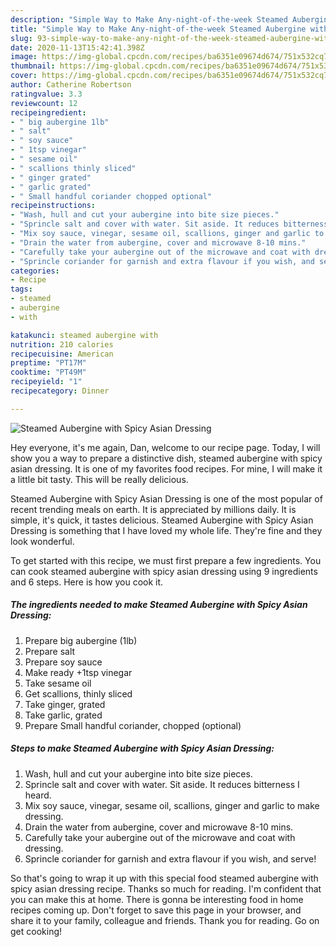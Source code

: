```yaml
---
description: "Simple Way to Make Any-night-of-the-week Steamed Aubergine with Spicy Asian Dressing"
title: "Simple Way to Make Any-night-of-the-week Steamed Aubergine with Spicy Asian Dressing"
slug: 93-simple-way-to-make-any-night-of-the-week-steamed-aubergine-with-spicy-asian-dressing
date: 2020-11-13T15:42:41.398Z
image: https://img-global.cpcdn.com/recipes/ba6351e09674d674/751x532cq70/steamed-aubergine-with-spicy-asian-dressing-recipe-main-photo.jpg
thumbnail: https://img-global.cpcdn.com/recipes/ba6351e09674d674/751x532cq70/steamed-aubergine-with-spicy-asian-dressing-recipe-main-photo.jpg
cover: https://img-global.cpcdn.com/recipes/ba6351e09674d674/751x532cq70/steamed-aubergine-with-spicy-asian-dressing-recipe-main-photo.jpg
author: Catherine Robertson
ratingvalue: 3.3
reviewcount: 12
recipeingredient:
- " big aubergine 1lb"
- " salt"
- " soy sauce"
- " 1tsp vinegar"
- " sesame oil"
- " scallions thinly sliced"
- " ginger grated"
- " garlic grated"
- " Small handful coriander chopped optional"
recipeinstructions:
- "Wash, hull and cut your aubergine into bite size pieces."
- "Sprincle salt and cover with water. Sit aside. It reduces bitterness I heard."
- "Mix soy sauce, vinegar, sesame oil, scallions, ginger and garlic to make dressing."
- "Drain the water from aubergine, cover and microwave 8-10 mins."
- "Carefully take your aubergine out of the microwave and coat with dressing."
- "Sprincle coriander for garnish and extra flavour if you wish, and serve!"
categories:
- Recipe
tags:
- steamed
- aubergine
- with

katakunci: steamed aubergine with 
nutrition: 210 calories
recipecuisine: American
preptime: "PT17M"
cooktime: "PT49M"
recipeyield: "1"
recipecategory: Dinner

---
```



![Steamed Aubergine with Spicy Asian Dressing](https://img-global.cpcdn.com/recipes/ba6351e09674d674/751x532cq70/steamed-aubergine-with-spicy-asian-dressing-recipe-main-photo.jpg)

Hey everyone, it's me again, Dan, welcome to our recipe page. Today, I will show you a way to prepare a distinctive dish, steamed aubergine with spicy asian dressing. It is one of my favorites food recipes. For mine, I will make it a little bit tasty. This will be really delicious.



Steamed Aubergine with Spicy Asian Dressing is one of the most popular of recent trending meals on earth. It is appreciated by millions daily. It is simple, it's quick, it tastes delicious. Steamed Aubergine with Spicy Asian Dressing is something that I have loved my whole life. They're fine and they look wonderful.


To get started with this recipe, we must first prepare a few ingredients. You can cook steamed aubergine with spicy asian dressing using 9 ingredients and 6 steps. Here is how you cook it.

<!--inarticleads1-->

##### The ingredients needed to make Steamed Aubergine with Spicy Asian Dressing:

1. Prepare  big aubergine (1lb)
1. Prepare  salt
1. Prepare  soy sauce
1. Make ready  +1tsp vinegar
1. Take  sesame oil
1. Get  scallions, thinly sliced
1. Take  ginger, grated
1. Take  garlic, grated
1. Prepare  Small handful coriander, chopped (optional)




<!--inarticleads2-->

##### Steps to make Steamed Aubergine with Spicy Asian Dressing:

1. Wash, hull and cut your aubergine into bite size pieces.
1. Sprincle salt and cover with water. Sit aside. It reduces bitterness I heard.
1. Mix soy sauce, vinegar, sesame oil, scallions, ginger and garlic to make dressing.
1. Drain the water from aubergine, cover and microwave 8-10 mins.
1. Carefully take your aubergine out of the microwave and coat with dressing.
1. Sprincle coriander for garnish and extra flavour if you wish, and serve!




So that's going to wrap it up with this special food steamed aubergine with spicy asian dressing recipe. Thanks so much for reading. I'm confident that you can make this at home. There is gonna be interesting food in home recipes coming up. Don't forget to save this page in your browser, and share it to your family, colleague and friends. Thank you for reading. Go on get cooking!
